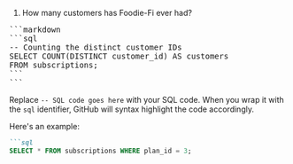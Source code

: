 1. How many customers has Foodie-Fi ever had?
<pre>
```markdown
```sql
-- Counting the distinct customer IDs
SELECT COUNT(DISTINCT customer_id) AS customers
FROM subscriptions;
```
```
</pre>


Replace `-- SQL code goes here` with your SQL code. When you wrap it with the `sql` identifier, GitHub will syntax highlight the code accordingly.

Here's an example:

```markdown
```sql
SELECT * FROM subscriptions WHERE plan_id = 3;
